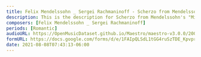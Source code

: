 ```yaml
---
title: Felix Mendelssohn _ Sergei Rachmaninoff - Scherzo from Mendelssohn's "Midsummer Night's Dream" (1)
description: This is the description for Scherzo from Mendelssohn's "Midsummer Night's Dream" by Felix Mendelssohn _ Sergei Rachmaninoff
composers: [Felix Mendelssohn _ Sergei Rachmaninoff]
periods: [Romantic]
audioURL: https://OpenMusicDataset.github.io/Maestro/maestro-v3.0.0/2008/MIDI-Unprocessed_08_R2_2008_01-04_ORIG_MID--AUDIO_08_R2_2008_wav--4.midi
formURL: https://docs.google.com/forms/d/e/1FAIpQLSdL1tGG4ruSzTDE_KpvprpeesDGwaPDhcwbeFKVr95wXHFvsg/viewform
date: 2021-08-08T07:43:13-06:00
---
```


